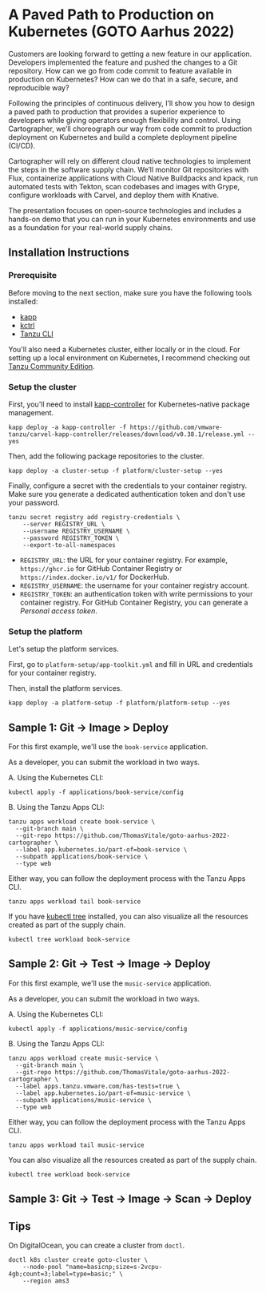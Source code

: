 # A Paved Path to Production on Kubernetes (GOTO Aarhus 2022)

Customers are looking forward to getting a new feature in our application. Developers implemented the
feature and pushed the changes to a Git repository. How can we go from code commit to feature
available in production on Kubernetes? How can we do that in a safe, secure, and reproducible way?

Following the principles of continuous delivery, I’ll show you how to design a paved path to
production that provides a superior experience to developers while giving operators enough 
flexibility and control. Using Cartographer, we’ll choreograph our way from code commit to production
deployment on Kubernetes and build a complete deployment pipeline (CI/CD).

Cartographer will rely on different cloud native technologies to implement the steps in the software
supply chain. We’ll monitor Git repositories with Flux, containerize applications with Cloud Native
Buildpacks and kpack, run automated tests with Tekton, scan codebases and images with Grype,
configure workloads with Carvel, and deploy them with Knative.

The presentation focuses on open-source technologies and includes a hands-on demo that you can run in your Kubernetes environments and use as a foundation for your real-world supply chains.

## Installation Instructions

### Prerequisite

Before moving to the next section, make sure you have the following tools installed:

* [kapp](https://carvel.dev/kapp/docs/v0.49.0/install/)
* [kctrl](https://carvel.dev/kapp-controller/docs/v0.38.0/install/#installing-kapp-controller-cli-kctrl)
* [Tanzu CLI](https://tanzucommunityedition.io/docs/v0.12/cli-installation/)

You'll also need a Kubernetes cluster, either locally or in the cloud.
For setting up a local environment on Kubernetes, I recommend checking out [Tanzu Community Edition](https://tanzucommunityedition.io).

### Setup the cluster

First, you'll need to install [kapp-controller](https://carvel.dev/kapp-controller/) for Kubernetes-native package management.

```shell
kapp deploy -a kapp-controller -f https://github.com/vmware-tanzu/carvel-kapp-controller/releases/download/v0.38.1/release.yml --yes
```

Then, add the following package repositories to the cluster.

```shell
kapp deploy -a cluster-setup -f platform/cluster-setup --yes
```

Finally, configure a secret with the credentials to your container registry.
Make sure you generate a dedicated authentication token and don't use your password.

```shell
tanzu secret registry add registry-credentials \
    --server REGISTRY_URL \
    --username REGISTRY_USERNAME \
    --password REGISTRY_TOKEN \
    --export-to-all-namespaces
```

* `REGISTRY_URL`: the URL for your container registry. For example, `https://ghcr.io` for GitHub Container Registry or `https://index.docker.io/v1/` for DockerHub.
* `REGISTRY_USERNAME`: the username for your container registry account.
* `REGISTRY_TOKEN`: an authentication token with write permissions to your container registry. For GitHub Container Registry, you can generate a _Personal access token_.

### Setup the platform

Let's setup the platform services.

First, go to `platform-setup/app-toolkit.yml` and fill in URL and credentials for your
container registry.

Then, install the platform services.

```shell
kapp deploy -a platform-setup -f platform/platform-setup --yes
```

## Sample 1: Git -> Image > Deploy

For this first example, we'll use the `book-service` application.

As a developer, you can submit the workload in two ways.

A. Using the Kubernetes CLI:

```shell
kubectl apply -f applications/book-service/config
```

B. Using the Tanzu Apps CLI:

```shell
tanzu apps workload create book-service \
  --git-branch main \
  --git-repo https://github.com/ThomasVitale/goto-aarhus-2022-cartographer \
  --label app.kubernetes.io/part-of=book-service \
  --subpath applications/book-service \
  --type web
```

Either way, you can follow the deployment process with the Tanzu Apps CLI.

```shell
tanzu apps workload tail book-service
```

If you have [kubectl tree](https://github.com/ahmetb/kubectl-tree) installed, you can also visualize
all the resources created as part of the supply chain.

```shell
kubectl tree workload book-service
```

## Sample 2: Git -> Test -> Image -> Deploy

For this first example, we'll use the `music-service` application.

As a developer, you can submit the workload in two ways.

A. Using the Kubernetes CLI:

```shell
kubectl apply -f applications/music-service/config
```

B. Using the Tanzu Apps CLI:

```shell
tanzu apps workload create music-service \
  --git-branch main \
  --git-repo https://github.com/ThomasVitale/goto-aarhus-2022-cartographer \
  --label apps.tanzu.vmware.com/has-tests=true \
  --label app.kubernetes.io/part-of=music-service \
  --subpath applications/music-service \
  --type web
```

Either way, you can follow the deployment process with the Tanzu Apps CLI.

```shell
tanzu apps workload tail music-service
```

You can also visualize all the resources created as part of the supply chain.

```shell
kubectl tree workload book-service
```

## Sample 3: Git -> Test -> Image -> Scan -> Deploy

## Tips

On DigitalOcean, you can create a cluster from `doctl`.

```shell
doctl k8s cluster create goto-cluster \
    --node-pool "name=basicnp;size=s-2vcpu-4gb;count=3;label=type=basic;" \
    --region ams3
```
